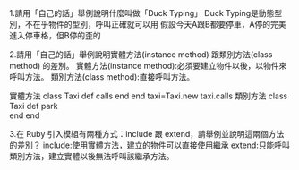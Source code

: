 1.請用「自己的話」舉例說明什麼叫做「Duck Typing」
Duck Typing是動態型別，不在乎物件的型別，呼叫正確就可以用
假設今天A跟B都要停車，A停的完美進入停車格，但B停的歪的

2.請用「自己的話」舉例說明實體方法(instance method) 跟類別方法(class method) 的差別。
實體方法(instance method):必須要建立物件以後，以物件來呼叫方法。
類別方法(class method):直接呼叫方法。

實體方法
class Taxi
 def  calls
  end
  end
  taxi=Taxi.new
  taxi.calls
類別方法
class Taxi
  def park  
  end
  end
  
3.在 Ruby 引入模組有兩種方式：include 跟 extend，請舉例並說明這兩個方法的差別？
include:使用實體方法，建立的物件可以直接使用繼承
extend:只能呼叫類別方法，建立實體以後無法呼叫該繼承方法。
